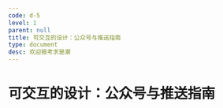 ```yaml
---
code: d-5
level: 1
parent: null
title: 可交互的设计：公众号与推送指南
type: document
desc: 欢迎报考求是潮
---
```


# 可交互的设计：公众号与推送指南